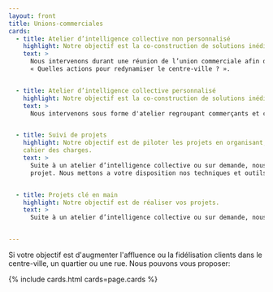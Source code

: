 ```yaml
---
layout: front
title: Unions-commerciales
cards:
  - title: Atelier d’intelligence collective non personnalisé
    highlight: Notre objectif est la co-construction de solutions inédites pour répondre aux besoins locaux. L'atelier vise à terme l'émergeance de 2 à 3 projets construits qui pourront être concrétisés par la suite.
    text: >
      Nous intervenons durant une réunion de l’union commerciale afin de réaliser un atelier "d’intelligence collective". Cet atelier d'une durée de deux à trois heures fera travailler les participants sur un thème général comme:
      « Quelles actions pour redynamiser le centre-ville ? ».


  - title: Atelier d’intelligence collective personnalisé
    highlight: Notre objectif est la co-construction de solutions inédites pour répondre aux besoins locaux.L'atelier vise à terme l'émergeance de 2 à 3 projets construits qui pourront être concrétisés par la suite. Ces projets vont essayer de répondre à la problématique préalablement définie avec une prise en compte des besoins des clients.
    text: >
      Nous intervenons sous forme d'atelier regroupant commerçants et clients sur une problématique définie au préalable avec l'unions commerciale.Les ateliers se font par groupe de 10 à 12 personnes maximum afin d'exploiter les idées de chacuns sur le thème défini préalablement.


  - title: Suivi de projets
    highlight: Notre objectif est de piloter les projets en organisant, coordonnant et animant l'équipe projet selon le
    cahier des charges.
    text: >
      Suite à un atelier d’intelligence collective ou sur demande, nous pouvons effectuer des suivis de
      projet. Nous mettons a votre disposition nos techniques et outils de gestion de projets afin de réaliser au mieux vos projets.


  - title: Projets clé en main
    highlight: Notre objectif est de réaliser vos projets.
    text: >
      Suite à un atelier d’intelligence collective ou sur demande, nous pouvons intervenir afin de mettre en place, d’organiser et conduire les projets de bout en bout.


---
```

Si votre objectif est d'augmenter l'affluence ou la fidélisation clients dans le centre-ville, un quartier ou une rue. Nous pouvons vous proposer:

{% include cards.html cards=page.cards %}
